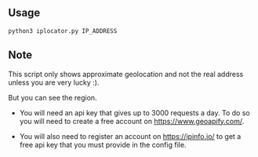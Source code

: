 ## Usage
    python3 iplocator.py IP_ADDRESS

## Note
This script only shows approximate geolocation and not the real address unless you are very lucky :). 

But you can see the region.

- You will need an api key that gives up to 3000 requests a day. To do so you will need to create a free account on https://www.geoapify.com/.

- You will also need to register an account on https://ipinfo.io/ to get a free api key that you must provide in the config file.
